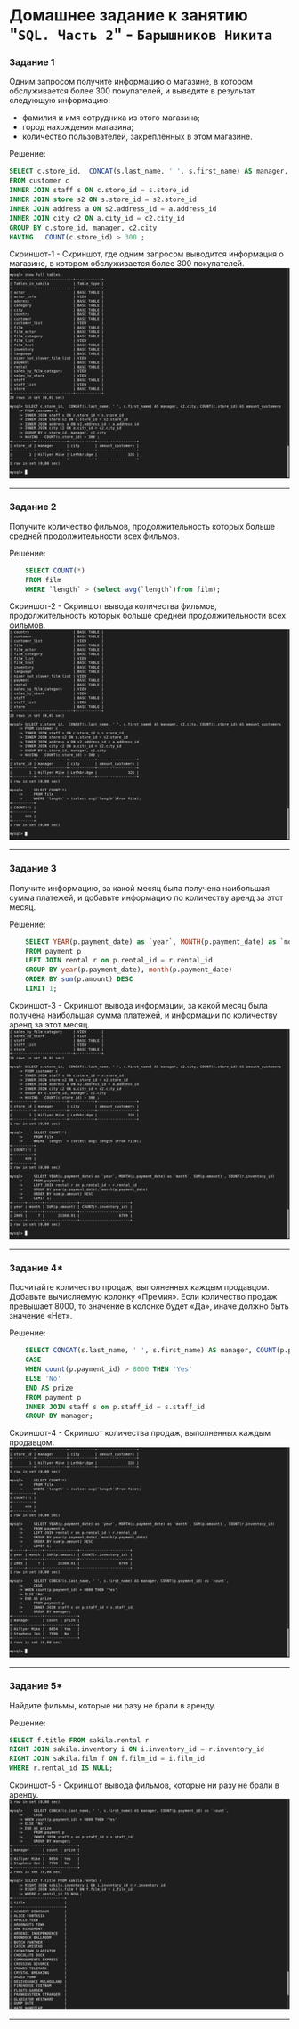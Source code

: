 # Домашнее задание к занятию "`SQL. Часть 2`" - `Барышников Никита`


### Задание 1

Одним запросом получите информацию о магазине, в котором обслуживается более 300 покупателей, и выведите в результат следующую информацию: 
- фамилия и имя сотрудника из этого магазина;
- город нахождения магазина;
- количество пользователей, закреплённых в этом магазине.

Решение:

```sql
SELECT c.store_id,  CONCAT(s.last_name, ' ', s.first_name) AS manager, c2.city, COUNT(c.store_id) AS amount_customers
FROM customer c
INNER JOIN staff s ON c.store_id = s.store_id
INNER JOIN store s2 ON s.store_id = s2.store_id
INNER JOIN address a ON s2.address_id = a.address_id 
INNER JOIN city c2 ON a.city_id = c2.city_id 
GROUP BY c.store_id, manager, c2.city
HAVING   COUNT(c.store_id) > 300 ;
```

Скриншот-1 - Скриншот, где одним запросом выводится информация о магазине, в котором обслуживается более 300 покупателей.
![Скриншот-1](https://github.com/BaryshnikovNV/Databases-and-information-security/blob/main/img/12-04/12.4.1_Скриншот,_где_одним_запросом_выводится_информация_о_магазине,_в_котором_обслуживается_более_300_покупателей.png)

---

### Задание 2

Получите количество фильмов, продолжительность которых больше средней продолжительности всех фильмов.

Решение:

```sql
    SELECT COUNT(*)
    FROM film 
    WHERE `length` > (select avg(`length`)from film);
```

Скриншот-2 - Скриншот вывода количества фильмов, продолжительность которых больше средней продолжительности всех фильмов.
![Скриншот-2](https://github.com/BaryshnikovNV/Databases-and-information-security/blob/main/img/12-04/12.4.2_Скриншот_вывода_количества_фильмов,_продолжительность_которых_больше_средней_продолжительности_всех_фильмов.png)

---

### Задание 3

Получите информацию, за какой месяц была получена наибольшая сумма платежей, и добавьте информацию по количеству аренд за этот месяц.

Решение:

```sql
    SELECT YEAR(p.payment_date) as `year`, MONTH(p.payment_date) as `month`, SUM(p.amount) , COUNT(r.inventory_id)
    FROM payment p
    LEFT JOIN rental r on p.rental_id = r.rental_id
    GROUP BY year(p.payment_date), month(p.payment_date)
    ORDER BY sum(p.amount) DESC
    LIMIT 1;
```

Скриншот-3 - Скриншот вывода информации, за какой месяц была получена наибольшая сумма платежей, и информации по количеству аренд за этот месяц.
![Скриншот-3](https://github.com/BaryshnikovNV/Databases-and-information-security/blob/main/img/12-04/12.4.3_Скриншот_вывода_информации,_за_какой_месяц_была_получена_наибольшая_сумма_платежей,_и_информации_по_количеству_аренд_за_этот_месяц.png)

---

### Задание 4*

Посчитайте количество продаж, выполненных каждым продавцом. Добавьте вычисляемую колонку «Премия». Если количество продаж превышает 8000, то значение в колонке будет «Да», иначе должно быть значение «Нет».

Решение:

```sql
    SELECT CONCAT(s.last_name, ' ', s.first_name) AS manager, COUNT(p.payment_id) as `count`,
    CASE
	WHEN count(p.payment_id) > 8000 THEN 'Yes'
	ELSE 'No'
	END AS prize
    FROM payment p
    INNER JOIN staff s on p.staff_id = s.staff_id 
    GROUP BY manager;
```

Скриншот-4 - Скриншот количества продаж, выполненных каждым продавцом.
![Скриншот-4](https://github.com/BaryshnikovNV/Databases-and-information-security/blob/main/img/12-04/12.4.4_Скриншот_количества_продаж,_выполненных_каждым_продавцом.png)

---

### Задание 5*

Найдите фильмы, которые ни разу не брали в аренду.

Решение:

```sql
SELECT f.title FROM sakila.rental r
RIGHT JOIN sakila.inventory i ON i.inventory_id = r.inventory_id  
RIGHT JOIN sakila.film f ON f.film_id = i.film_id 
WHERE r.rental_id IS NULL;
```

Скриншот-5 - Скриншот вывода фильмов, которые ни разу не брали в аренду.
![Скриншот-5](https://github.com/BaryshnikovNV/Databases-and-information-security/blob/main/img/12-04/12.4.5_Скриншот_вывода_фильмов,_которые_ни_разу_не_брали_в_аренду.png)

---